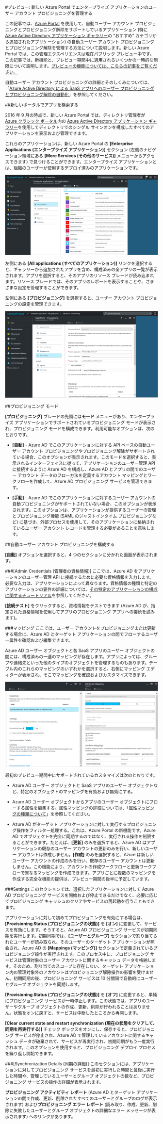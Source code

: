<properties
    pageTitle="Azure Active Directory プレビューでのエンタープライズ アプリケーションのユーザー プロビジョニング管理 | Microsoft Azure"
    description="Azure Active Directory プレビューを使用してエンタープライズ アプリケーションのユーザー アカウント プロビジョニングを管理する方法について説明します"
    services="active-directory"
    documentationCenter=""
    authors="asmalser"
    manager="femila"
    editor=""/>

<tags
    ms.service="active-directory"
    ms.devlang="na"
    ms.topic="article"
    ms.tgt_pltfrm="na"
    ms.workload="identity"
    ms.date="09/12/2016"
    ms.author="asmalser"/>

#プレビュー: 新しい Azure Portal でエンタープライズ アプリケーションのユーザー アカウント プロビジョニングを管理する

この記事では、[Azure Portal](https://portal.azure.com) を使用して、自動ユーザー アカウント プロビジョニングとプロビジョニング解除をサポートしているアプリケーション (特に [Azure Active Directory アプリケーション ギャラリー](active-directory-appssoaccess-whatis.md#get-started-with-the-azure-ad-application-gallery)の "おすすめ" カテゴリから追加されたアプリケーション) の自動ユーザー アカウント プロビジョニングとプロビジョニング解除を管理する方法について説明します。新しい Azure Portal では、この管理エクスペリエンスは現在パブリック プレビュー中です。この記事では、新機能と、プレビュー期間中に適用されるいくつかの一時的な制限について説明します。[プレビューの機能については、こちらの記事をご覧ください。](active-directory-preview-explainer.md)

自動ユーザー アカウント プロビジョニングの詳細とそのしくみについては、「[Azure Active Directory による SaaS アプリへのユーザー プロビジョニングとプロビジョニング解除の自動化](active-directory-saas-app-provisioning.md)」を参照してください。

##新しいポータルでアプリを検索する

2016 年 9 月の時点で、新しい Azure Portal では、ディレクトリ管理者が [Azure クラシック ポータル](https://manage.windowsazure.com)内の [Azure Active Directory アプリケーション ギャラリー](active-directory-appssoaccess-whatis.md#get-started-with-the-azure-ad-application-gallery)を使用してディレクトリでのシングル サインオンを構成したすべてのアプリケーションを表示および管理できます。

これらのアプリケーションは、新しい Azure Portal の **[Enterprise Applications (エンタープライズ アプリケーション)]** セクション (左側のナビゲーション領域にある **[More Services (その他のサービス)]** メニューからアクセスできます) で見つけることができます。エンタープライズ アプリケーションとは、組織のユーザーが使用するデプロイ済みのアプリケーションです。

![Enterprise Applications blade][0]

左側にある **[All applications (すべてのアプリケーション)]** リンクを選択すると、ギャラリーから追加されたアプリを含め、構成済みの全アプリの一覧が表示されます。アプリを選択すると、そのアプリのリソース ブレードが読み込まれます。リソース ブレードでは、そのアプリのレポートを表示することや、さまざまな設定を管理することができます。

左側にある **[プロビジョニング]** を選択すると、ユーザー アカウント プロビジョニングの設定を管理できます。

![Application resource blade][1]


##プロビジョニング モード

**[プロビジョニング]** ブレードの先頭には**モード** メニューがあり、エンタープライズ アプリケーションでサポートされているプロビジョニング モードが表示され、プロビジョニング モードを構成できます。利用可能なオプションは、次のとおりです。

* **[自動]** - Azure AD でこのアプリケーションに対する API ベースの自動ユーザー アカウント プロビジョニングやプロビジョニング解除がサポートされている場合、このオプションが表示されます。このモードを選択すると、表示されるインターフェイスに従って、アプリケーションのユーザー管理 API に接続するように Azure AD を構成し、Azure AD とアプリの間でのユーザー アカウント データのフロー方法を定義するアカウント マッピングとワークフローを作成して、Azure AD プロビジョニング サービスを管理できます。

* **[手動]** - Azure AD でこのアプリケーションに対するユーザー アカウントの自動プロビジョニングがサポートされていない場合、このオプションが表示されます。このオプションは、アプリケーションが提供するユーザーの管理とプロビジョニング機能 (SAML のジャストインタイム プロビジョニングなど) に基づき、外部プロセスを使用して、そのアプリケーションに格納されているユーザー アカウント レコードを管理する必要があることを意味します。


##自動ユーザー アカウント プロビジョニングを構成する

**[自動]** オプションを選択すると、4 つのセクションに分かれた画面が表示されます。

###[Admin Credentials (管理者の資格情報)]
ここでは、Azure AD をアプリケーションのユーザー管理 API に接続するために必要な資格情報を入力します。必要な入力は、アプリケーションによって異なります。資格情報の種類と特定のアプリケーションの要件の詳細については、[その特定のアプリケーションの構成に関するチュートリアル](active-directory-saas-app-provisioning.md#list-of-apps-that-support-automated-user-provisioning)を参照してください。

**[接続テスト]** をクリックすると、資格情報をテストできます (Azure AD が、指定された資格情報を使用してアプリのプロビジョニング アプリへの接続を試みます)。

###マッピング
ここでは、ユーザー アカウントをプロビジョニングまたは更新する場合に、Azure AD とターゲット アプリケーションの間でフローするユーザー属性を確認および編集できます。

Azure AD ユーザー オブジェクトと各 SaaS アプリのユーザー オブジェクトの間には、構成済みの一連のマッピングが存在します。アプリによっては、グループや連絡先といった他のタイプのオブジェクトを管理するものもあります。テーブル内のこれらのマッピングのいずれかを選択すると、右側にマッピング エディターが表示され、そこでマッピングを確認およびカスタマイズできます。

![Application resource blade][2]

最初のプレビュー期間中にサポートされているカスタマイズは次のとおりです。

* Azure AD ユーザー オブジェクトと SaaS アプリのユーザー オブジェクトなど、特定のオブジェクトのマッピングを有効および無効にする。

* Azure AD ユーザー オブジェクトからアプリのユーザー オブジェクトにフローする属性を編集する。属性マッピングの詳細については、「[属性マッピングの種類について](active-directory-saas-customizing-attribute-mappings.md#understanding-attribute-mapping-types)」を参照してください。

* Azure AD がターゲット アプリケーションに対して実行するプロビジョニング操作をフィルター処理する。これは、Azure Portal の新機能です。Azure AD でオブジェクトを完全に同期するのではなく、実行される操作を制限することができます。たとえば、**[更新]** のみを選択すると、Azure AD はアプリケーションの既存のユーザー アカウントの更新のみを行い、新しいユーザー アカウントは作成しません。**[作成]** のみを選択すると、Azure は新しいユーザー アカウントの作成のみを行い、既存のユーザー アカウントは更新しません。この機能により、アカウントの作成ワークフローと更新ワークフローで異なるマッピングを作成できます。アプリごとに複数のマッピングを作成する完全な機能の提供は、プレビュー期間の後半に予定しています。

###Settings
このセクションでは、選択したアプリケーションに対して Azure AD プロビジョニング サービスを開始および停止できるだけでなく、必要に応じてプロビジョニング キャッシュのクリアやサービスの再起動を行うこともできます。

アプリケーションに対して初めてプロビジョニングを有効にする場合は、**[Provisioning Status (プロビジョニングの状態)]** を **[オン]** に変更して、サービスを有効にします。そうすると、Azure AD プロビジョニング サービスが初期同期を実行します。初期同期では、**[ユーザーとグループ]** セクションで割り当てられたユーザーが読み取られ、そのユーザーのターゲット アプリケーションが照会され、Azure AD の **[Mappings (マッピング)]** セクションで定義されているプロビジョニング操作が実行されます。このプロセス中に、プロビジョニング サービスは管理対象のユーザー アカウントに関するキャッシュ データを格納します。そのため、割り当てのスコープに存在しない、ターゲット アプリケーション内の管理対象外のアカウントはプロビジョニング解除操作の影響を受けません。初期同期の後、プロビジョニング サービスは 10 分間隔で自動的にユーザーとグループ オブジェクトを同期します。

**[Provisioning Status (プロビジョニングの状態)]** を **[オフ]** に変更すると、単純にプロビジョニング サービスが一時停止します。この状態では、アプリのユーザーやグループ オブジェクトの作成、更新、削除が行われることはありません。状態をオンに戻すと、サービスは中断したところから再開します。

**[Clear current state and restart synchronization (現在の状態をクリアして、同期を再実行する)]** チェック ボックスをオンにし、保存すると、プロビジョニング サービスが停止され、Azure AD で管理しているアカウントに関するキャッシュ データが破棄されて、サービスが再実行され、初期同期がもう一度実行されます。このオプションを使用すると、プロビジョニング デプロイ プロセスを繰り返し開始できます。

###[Synchronization Details (同期の詳細)]
このセクションには、アプリケーションに対してプロビジョニング サービスを最初に実行した時間と最後に実行した時間や、管理しているユーザーとグループ オブジェクトの数など、プロビジョニング サービスの操作の詳細が表示されます。

**プロビジョニング アクティビティ レポート** (Azure AD とターゲット アプリケーションの間で作成、更新、削除されたすべてのユーザーとグループのログが表示されます) および**プロビジョニング エラー レポート** (読み取り、作成、更新、削除に失敗したユーザーとグループ オブジェクトの詳細なエラー メッセージが表示されます) へのリンクがあります。

[0]: ./media/active-directory-enterprise-apps-manage-provisioning/enterprise-apps-blade.PNG
[1]: ./media/active-directory-enterprise-apps-manage-provisioning/enterprise-apps-provisioning.PNG
[2]: ./media/active-directory-enterprise-apps-manage-provisioning/enterprise-apps-provisioning-mapping.PNG

<!---HONumber=AcomDC_0928_2016-->